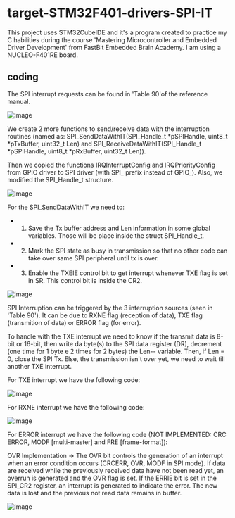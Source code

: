 # target-STM32F401-drivers-SPI-IT
This project uses STM32CubeIDE and it's a program created to practice my C habilities during the course 'Mastering Microcontroller and Embedded Driver Development' from FastBit Embedded Brain Academy. I am using a NUCLEO-F401RE board.

## coding

The SPI interrupt requests can be found in 'Table 90'of the reference manual.

![image](https://user-images.githubusercontent.com/58916022/209451675-e631a6d0-f1fb-4a39-b7cd-bdee6000f3bb.png)

We create 2 more functions to send/receive data with the interruption routines (named as: SPI_SendDataWithIT(SPI_Handle_t *pSPIHandle, uint8_t *pTxBuffer, uint32_t Len) and SPI_ReceiveDataWithIT(SPI_Handle_t *pSPIHandle, uint8_t *pRxBuffer, uint32_t Len)). 

Then we copied the functions IRQInterruptConfig and IRQPriorityConfig from GPIO driver to SPI driver (with SPI_ prefix instead of GPIO_). Also, we modified the SPI_Handle_t structure.

![image](https://user-images.githubusercontent.com/58916022/209452111-f1414f5f-8e9e-4fea-9789-a3734383f517.png)

For the SPI_SendDataWithIT we need to: 

* 1. Save the Tx buffer address and Len information in some global variables. Those will be place inside the struct SPI_Handle_t.

* 2. Mark the SPI state as busy in transmission so that no other code can take over same SPI peripheral until tx is over.

* 3. Enable the TXEIE control bit to get interrupt whenever TXE flag is set in SR. This control bit is inside the CR2.

![image](https://user-images.githubusercontent.com/58916022/209453201-92996f0c-5f6f-4558-96d4-a9a0cd91a22d.png)

SPI Interruption can be triggered by the 3 interruption sources (seen in 'Table 90'). It can be due to RXNE flag (reception of data), TXE flag (transmition of data) or ERROR flag (for error).

To handle with the TXE interrupt we need to know if the transmit data is 8-bit or 16-bit, then write da byte(s) to the SPI data register (DR), decrement (one time for 1 byte e 2 times for 2 bytes) the Len-- variable. Then, if Len = 0, close the SPI Tx. Else, the transmission isn't over yet, we need to wait till another TXE interrupt.

For TXE interrupt we have the following code:

![image](https://user-images.githubusercontent.com/58916022/209453768-0d2065d5-23a3-4ede-8285-1c052d00fba4.png)

For RXNE interrupt we have the following code:

![image](https://user-images.githubusercontent.com/58916022/209453773-c2573b57-cfbd-4259-bd86-1f23616d8a21.png)

For ERROR interrupt we have the following code (NOT IMPLEMENTED: CRC ERROR, MODF [multi-master] and FRE [frame-format]):

OVR Implementation -> The OVR bit controls the generation of an interrupt when an error condition occurs (CRCERR, OVR, MODF in SPI mode). If data are received while the previously received data have not been read yet, an overrun is generated and the OVR flag is set. If the ERRIE bit is set in the SPI_CR2 register, an interrupt is generated to indicate the error. The new data is lost and the previous not read data remains in buffer.

![image](https://user-images.githubusercontent.com/58916022/209453776-5c861231-d19c-4e73-9f42-98d91dc28d6f.png)


